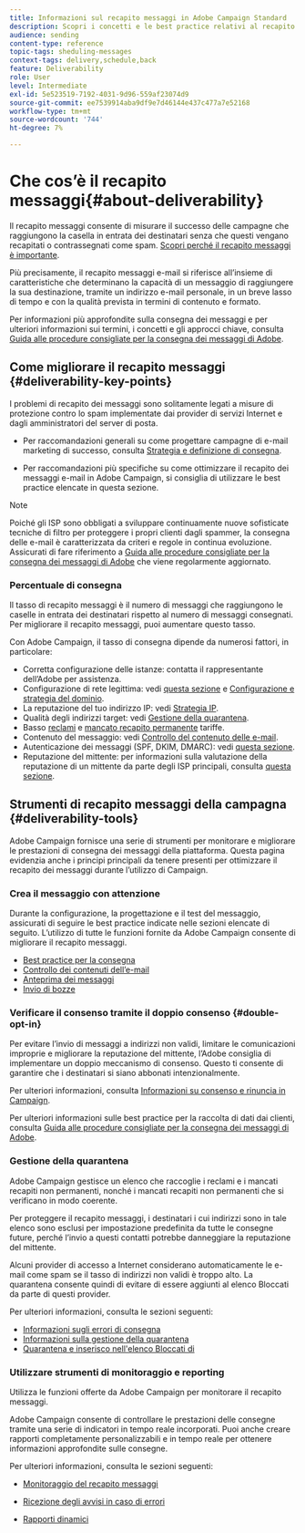 ```yaml
---
title: Informazioni sul recapito messaggi in Adobe Campaign Standard
description: Scopri i concetti e le best practice relativi al recapito messaggi, nonché gli strumenti offerti da Adobe Campaign Standard per ottimizzare l’invio delle consegne.
audience: sending
content-type: reference
topic-tags: sheduling-messages
context-tags: delivery,schedule,back
feature: Deliverability
role: User
level: Intermediate
exl-id: 5e523519-7192-4031-9d96-559af23074d9
source-git-commit: ee7539914aba9df9e7d46144e437c477a7e52168
workflow-type: tm+mt
source-wordcount: '744'
ht-degree: 7%

---
```


# Che cos’è il recapito messaggi{#about-deliverability}

Il recapito messaggi consente di misurare il successo delle campagne che raggiungono la casella in entrata dei destinatari senza che questi vengano recapitati o contrassegnati come spam. [Scopri perché il recapito messaggi è importante](https://experienceleague.adobe.com/docs/deliverability-learn/deliverability-best-practice-guide/deliverability-strategy-and-definition.html#why-deliverability-matters).

Più precisamente, il recapito messaggi e-mail si riferisce all’insieme di caratteristiche che determinano la capacità di un messaggio di raggiungere la sua destinazione, tramite un indirizzo e-mail personale, in un breve lasso di tempo e con la qualità prevista in termini di contenuto e formato. <!--These characteristics fall into four main categories: data quality, message and content, sending infrastructure, and reputation. Together, they form the foundation of a successful email deliverability program.-->

Per informazioni più approfondite sulla consegna dei messaggi e per ulteriori informazioni sui termini, i concetti e gli approcci chiave, consulta [Guida alle procedure consigliate per la consegna dei messaggi di Adobe](https://experienceleague.adobe.com/docs/deliverability-learn/deliverability-best-practice-guide/introduction.html?lang=it).

## Come migliorare il recapito messaggi {#deliverability-key-points}

I problemi di recapito dei messaggi sono solitamente legati a misure di protezione contro lo spam implementate dai provider di servizi Internet e dagli amministratori del server di posta.

* Per raccomandazioni generali su come progettare campagne di e-mail marketing di successo, consulta [Strategia e definizione di consegna](https://experienceleague.adobe.com/docs/deliverability-learn/deliverability-best-practice-guide/deliverability-strategy-and-definition.html).

* Per raccomandazioni più specifiche su come ottimizzare il recapito dei messaggi e-mail in Adobe Campaign, si consiglia di utilizzare le best practice elencate in questa sezione.

>[!NOTE]
>
>Poiché gli ISP sono obbligati a sviluppare continuamente nuove sofisticate tecniche di filtro per proteggere i propri clienti dagli spammer, la consegna delle e-mail è caratterizzata da criteri e regole in continua evoluzione. Assicurati di fare riferimento a [Guida alle procedure consigliate per la consegna dei messaggi di Adobe](https://experienceleague.adobe.com/docs/deliverability-learn/deliverability-best-practice-guide/introduction.html?lang=it) che viene regolarmente aggiornato.

### Percentuale di consegna

Il tasso di recapito messaggi è il numero di messaggi che raggiungono le caselle in entrata dei destinatari rispetto al numero di messaggi consegnati. Per migliorare il recapito messaggi, puoi aumentare questo tasso.

Con Adobe Campaign, il tasso di consegna dipende da numerosi fattori, in particolare:

* Corretta configurazione delle istanze: contatta il rappresentante dell’Adobe per assistenza.
* Configurazione di rete legittima: vedi [questa sezione](../../sending/using/optimize-delivery.md#network-config) e [Configurazione e strategia del dominio](https://experienceleague.adobe.com/docs/deliverability-learn/deliverability-best-practice-guide/transition-process/infrastructure.html#domain-setup-and-strategy).
* La reputazione del tuo indirizzo IP: vedi [Strategia IP](https://experienceleague.adobe.com/docs/deliverability-learn/deliverability-best-practice-guide/transition-process/infrastructure.html#ip-strategy).
* Qualità degli indirizzi target: vedi [Gestione della quarantena](../../sending/using/optimize-delivery.md#quarantine-management).
* Basso [reclami](https://experienceleague.adobe.com/docs/deliverability-learn/deliverability-best-practice-guide/metrics-for-deliverability/complaints.html) e [mancato recapito permanente](https://experienceleague.adobe.com/docs/deliverability-learn/deliverability-best-practice-guide/metrics-for-deliverability/bounces.html#hard-bounces) tariffe.
* Contenuto del messaggio: vedi [Controllo del contenuto delle e-mail](../../sending/using/control-email-content.md).
* Autenticazione dei messaggi (SPF, DKIM, DMARC): vedi [questa sezione](https://experienceleague.adobe.com/docs/deliverability-learn/deliverability-best-practice-guide/transition-process/infrastructure.html#authentication).
* Reputazione del mittente: per informazioni sulla valutazione della reputazione di un mittente da parte degli ISP principali, consulta [questa sezione](https://experienceleague.adobe.com/docs/deliverability-learn/deliverability-best-practice-guide/internet-service-provider-specifics/overview.html).

## Strumenti di recapito messaggi della campagna {#deliverability-tools}

Adobe Campaign fornisce una serie di strumenti per monitorare e migliorare le prestazioni di consegna dei messaggi della piattaforma. Questa pagina evidenzia anche i principi principali da tenere presenti per ottimizzare il recapito dei messaggi durante l’utilizzo di Campaign.

### Crea il messaggio con attenzione

Durante la configurazione, la progettazione e il test del messaggio, assicurati di seguire le best practice indicate nelle sezioni elencate di seguito. L’utilizzo di tutte le funzioni fornite da Adobe Campaign consente di migliorare il recapito messaggi.

* [Best practice per la consegna](../../sending/using/delivery-best-practices.md)
* [Controllo dei contenuti dell’e-mail](../../sending/using/control-email-content.md)
* [Anteprima dei messaggi](../../sending/using/previewing-messages.md)
* [Invio di bozze](../../sending/using/sending-proofs.md)

### Verificare il consenso tramite il doppio consenso {#double-opt-in}

Per evitare l’invio di messaggi a indirizzi non validi, limitare le comunicazioni improprie e migliorare la reputazione del mittente, l’Adobe consiglia di implementare un doppio meccanismo di consenso. Questo ti consente di garantire che i destinatari si siano abbonati intenzionalmente.

Per ulteriori informazioni, consulta [Informazioni su consenso e rinuncia in Campaign](../../audiences/using/about-opt-in-and-opt-out-in-campaign.md).

Per ulteriori informazioni sulle best practice per la raccolta di dati dai clienti, consulta [Guida alle procedure consigliate per la consegna dei messaggi di Adobe](https://experienceleague.adobe.com/docs/deliverability-learn/deliverability-best-practice-guide/first-impressions/address-collection-and-list-growth.html#data-quality-and-hygiene).

### Gestione della quarantena

Adobe Campaign gestisce un elenco che raccoglie i reclami e i mancati recapiti non permanenti, nonché i mancati recapiti non permanenti che si verificano in modo coerente.

Per proteggere il recapito messaggi, i destinatari i cui indirizzi sono in tale elenco sono esclusi per impostazione predefinita da tutte le consegne future, perché l’invio a questi contatti potrebbe danneggiare la reputazione del mittente.

Alcuni provider di accesso a Internet considerano automaticamente le e-mail come spam se il tasso di indirizzi non validi è troppo alto. La quarantena consente quindi di evitare di essere aggiunti al elenco Bloccati da parte di questi provider.

Per ulteriori informazioni, consulta le sezioni seguenti:

* [Informazioni sugli errori di consegna](../../sending/using/understanding-delivery-failures.md)
* [Informazioni sulla gestione della quarantena](../../sending/using/understanding-quarantine-management.md)
* [Quarantena e inserisco nell&#39;elenco Bloccati di](../../sending/using/understanding-quarantine-management.md#quarantine-vs-denylist)

### Utilizzare strumenti di monitoraggio e reporting

Utilizza le funzioni offerte da Adobe Campaign per monitorare il recapito messaggi.

Adobe Campaign consente di controllare le prestazioni delle consegne tramite una serie di indicatori in tempo reale incorporati. <!--For example, you can check the number of messages that are successfully executed, sent and delivered. You can also verify the number of messages that have been opened and the number of messages/links that have been clicked.-->Puoi anche creare rapporti completamente personalizzabili e in tempo reale per ottenere informazioni approfondite sulle consegne.

Per ulteriori informazioni, consulta le sezioni seguenti:

* [Monitoraggio del recapito messaggi](../../sending/using/monitor-deliverability.md)

   <!--[Monitoring a delivery](../../sending/using/monitoring-a-delivery.md)-->
* [Ricezione degli avvisi in caso di errori](../../sending/using/receiving-alerts-when-failures-happen.md)
* [Rapporti dinamici](../../reporting/using/about-dynamic-reports.md)

<!--## General recommendations

NOT SURE TO KEEP

Here are a few additional recommendations when it comes to deliverability.

### Send to valid addresses {#valid-addresses}

Spammers often use address generators based on lists of frequent names and first names; in addition, they rarely process technical notifications sent back by mail servers. A high rate of invalid addresses is often interpreted as a sign of spam.

Double opt-in mechanisms and effective handling of technical bounce messages make it possible to avoid this.

### Reduce complaint rate {#reduce-complaint-rate}

ISPs usually have a prominent means of reporting a received message as spam. This makes it possible to identify unreliable sources. By rapidly honoring opt-out requests, making regular use of a given list, verifying consent through a double opt-in system, and implementing feedback loops, you can reduce complaint rates.

<!--Sending to honeypot addresses {#honeypot-addresses}
ISPs and other organizations (refer to https://www.projecthoneypot.org/) make use of mailboxes that do not correspond to physical persons but are created simply to trick spammers. These so-called "honey pot" addresses are published on the Web in order to be collected by spambots and thus catch illegitimate senders. The use of a double opt-in mechanism precludes this sort of address being added to a list. When using a third-party list, you must be sure of the methods employed by its maintainer.-->

<!--## Sending on a regular basis {#regular-deliveries}

Spammers make programmed deliveries to maintain their reputation over time. They sometimes need to adapt their marketing plan to meet the best practices imposed by the ISPs and so, after a peak in reputation (ramp-up), they configure regular deliveries.-->
